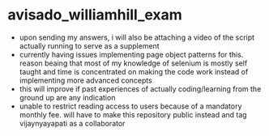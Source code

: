 # avisado_williamhill_exam

- upon sending my answers, i will also be attaching a video of the script actually running to serve as a supplement 
- currently having issues implementing page object patterns for this. reason beaing that most of my knowledge of selenium is mostly self taught and time is concentrated on making the code work instead of implementing more advanced concepts
- this will improve if past experiences of actually coding/learning from the ground up are any indication
- unable to restrict reading access to users because of a mandatory monthly fee. will have to make this repository public instead and tag vijaynyayapati as a collaborator
